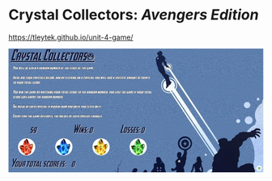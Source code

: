 # Crystal Collectors: _Avengers Edition_

https://tleytek.github.io/unit-4-game/

![alt text](assets/images/webpage-image.jpg "website image")
